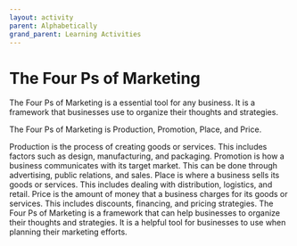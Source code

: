 ```yaml
---
layout: activity
parent: Alphabetically
grand_parent: Learning Activities
---
```


# The Four Ps of Marketing

The Four Ps of Marketing is a essential tool for any business. It is a framework that businesses use to organize their thoughts and strategies.

The Four Ps of Marketing is Production, Promotion, Place, and Price.

Production is the process of creating goods or services. This includes factors such as design, manufacturing, and packaging. Promotion is how a business communicates with its target market. This can be done through advertising, public relations, and sales. Place is where a business sells its goods or services. This includes dealing with distribution, logistics, and retail. Price is the amount of money that a business charges for its goods or services. This includes discounts, financing, and pricing strategies. The Four Ps of Marketing is a framework that can help businesses to organize their thoughts and strategies. It is a helpful tool for businesses to use when planning their marketing efforts.
